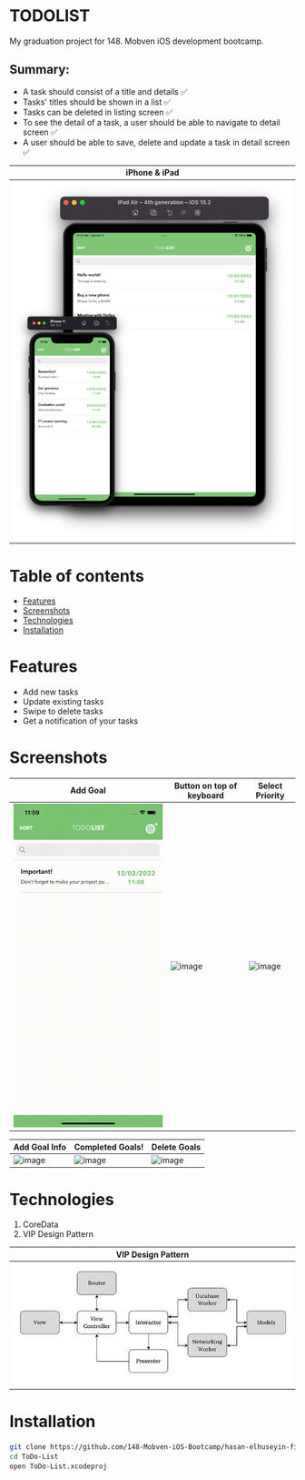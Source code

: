 # TODO**LIST**
My graduation project for 148. Mobven iOS development bootcamp.


## Summary:

* A task should consist of a title and details ✅
* Tasks' titles should be shown in a list ✅
* Tasks can be deleted in listing screen ✅
* To see the detail of a task, a user should be able to navigate to detail screen ✅
* A user should be able to save, delete and update a task in detail screen ✅

| iPhone & iPad |
| ------------- |
| ![image](https://github.com/148-Mobven-iOS-Bootcamp/hasan-elhuseyin-final-project/blob/readme/ReadmeFiles/devices.png) |


Table of contents
=================

<!--ts-->
   * [Features](#features)
   * [Screenshots](#screenshots)
   * [Technologies](#technologies)
   * [Installation](#installation)
<!--te-->

Features
========
+ Add new tasks
+ Update existing tasks
+ Swipe to delete tasks
+ Get a notification of your tasks

Screenshots
===========

| Add Goal | Button on top of keyboard | Select Priority |
| -------- | ------------------------- | --------------- |
| ![image](https://github.com/148-Mobven-iOS-Bootcamp/hasan-elhuseyin-final-project/blob/readme/ReadmeFiles/addtask.gif)  | ![image](https://github.com/148-Mobven-iOS-Bootcamp/hasan-elhuseyin-final-project/blob/readme/ReadmeFiles/keyboard.gif) |  ![image](https://github.com/148-Mobven-iOS-Bootcamp/hasan-elhuseyin-final-project/blob/readme/ReadmeFiles/priority.gif) |

| Add Goal Info | Completed Goals! | Delete Goals |
| ------------- | ---------------- | ------------ |
| ![image](https://github.com/148-Mobven-iOS-Bootcamp/hasan-elhuseyin-final-project/blob/readme/ReadmeFiles/descriptionandpoints.gif) | ![image](https://github.com/148-Mobven-iOS-Bootcamp/hasan-elhuseyin-final-project/blob/readme/ReadmeFiles/complete.gif) | ![image](https://github.com/148-Mobven-iOS-Bootcamp/hasan-elhuseyin-final-project/blob/readme/ReadmeFiles/delete.gif) |

Technologies
============
1. CoreData
2. VIP Design Pattern

| VIP Design Pattern |
| ------------------ |
| ![image](https://github.com/148-Mobven-iOS-Bootcamp/hasan-elhuseyin-final-project/blob/readme/ReadmeFiles/vip.jpeg) |

Installation
============

```bash 
git clone https://github.com/148-Mobven-iOS-Bootcamp/hasan-elhuseyin-final-project.git
cd ToDo-List
open ToDo-List.xcodeproj
```
